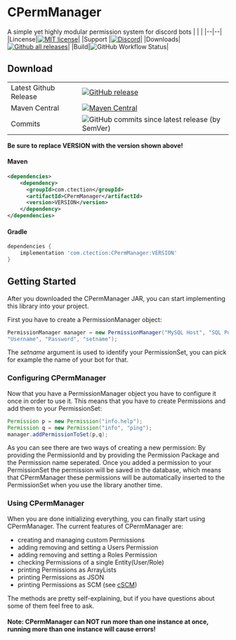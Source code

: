 

# CPermManager
A simple yet highly modular permission system for discord bots
| | |
|--|--|
|Lincense|[![MIT license](https://img.shields.io/badge/License-MIT-blue.svg)](https://github.com/ctection/CPermManager/blob/master/LICENSE)|
|Support |[![Discord](https://img.shields.io/discord/554675435309629451?logo=discord)](https://discord.gg/eaZseHT2F7)|
|Downloads|[![Github all releases](https://img.shields.io/github/downloads/ctection/CPermManager/total.svg)](https://GitHub.com/ctection/CPermManager/releases/)|
|Build|![GitHub Workflow Status](https://img.shields.io/github/workflow/status/ctection/CPermManager/Gradle)|
## Download
|  |  |
|--|--|
|Latest Github Release|[![GitHub release](https://img.shields.io/github/release/ctection/CPermManager.svg)](https://GitHub.com/ctection/CPermManager/releases/)|
|Maven Central|[![Maven Central](https://img.shields.io/maven-central/v/com.ctection/CPermManager?color=gree)](https://search.maven.org/artifact/com.ctection/CPermManager/1.0.0/jar) |
|Commits|![GitHub commits since latest release (by SemVer)](https://img.shields.io/github/commits-since/ctection/CPermManager/1.0.0?color=gree&sort=date)|


**Be sure to replace VERSION with the version shown above!**
#### Maven
```XML
<dependencies>
	<dependency>
	  <groupId>com.ctection</groupId>
	  <artifactId>CPermManager</artifactId>
	  <version>VERSION</version>
	</dependency>
</dependencies>
```
#### Gradle
```gradle
dependencies {
	implementation 'com.ctection:CPermManager:VERSION'
}
```

## Getting Started
After you downloaded the CPermManager JAR, you can start implementing this library into your project.

First you have to create a PermissionManager object:
```Java
PermissionManager manager = new PermissionManager("MySQL Host", "SQL Port", "Database", 
"Username", "Password", "setname");
```
The *setname* argument is used to identify your PermissionSet, you can pick for example the name of your bot for that. 
### Configuring CPermManager
Now that you have a PermissionManager object you have to configure it once in order to use it. This means that you have to create Permissions and add them to your PermissionSet:
```Java
Permission p = new Permission("info.help");
Permission q = new Permission("info", "ping");
manager.addPermissionToSet(p,q);
```
As you can see there are two ways of creating a new permission: By providing the PermissionId and by providing the Permission Package and the Permission name seperated.
Once you added a permission to your PermissionSet the permission will be saved in the database, which means that CPermManager these permissions will be automatically inserted to the PermissionSet when you use the library another time.
### Using CPermManager
When you are done initializing everything, you can finally start using CPermManager. 
The current features of CPermManager are:

 - creating and managing custom Permissions
 - adding removing and setting a Users Permission
 - adding removing and setting a Roles Permission
 - checking Permissions of a single Entity(User/Role)
 - printing Permissions as ArrayLists
 - printing Permissions as JSON
 - printing Permissions as SCM (see [cSCM](https://github.com/ctection/cSCM))
 
 The methods are pretty self-explaining, but if you have questions about some of them feel free to ask.


#### Note: CPermManager can NOT run more than one instance at once, running more than one instance will cause errors!
